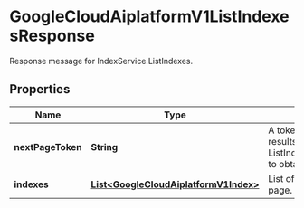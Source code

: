 

# GoogleCloudAiplatformV1ListIndexesResponse

Response message for IndexService.ListIndexes.

## Properties

| Name | Type | Description | Notes |
|------------ | ------------- | ------------- | -------------|
|**nextPageToken** | **String** | A token to retrieve next page of results. Pass to ListIndexesRequest.page_token to obtain that page. |  [optional] |
|**indexes** | [**List&lt;GoogleCloudAiplatformV1Index&gt;**](GoogleCloudAiplatformV1Index.md) | List of indexes in the requested page. |  [optional] |



